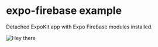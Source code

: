 # expo-firebase example

Detached ExpoKit app with Expo Firebase modules installed.

![Hey there](https://media.giphy.com/media/Wy6BauP5Ztlmu7zvs8/giphy.gif)
